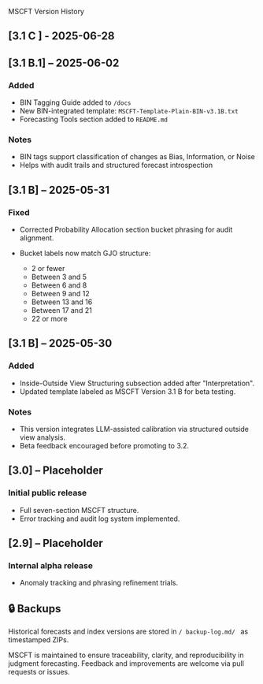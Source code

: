 MSCFT Version History

## \[3.1 C ]  - 2025-06-28
## \[3.1 B.1] – 2025-06-02

### Added

* BIN Tagging Guide added to `/docs`
* New BIN-integrated template: `MSCFT-Template-Plain-BIN-v3.1B.txt`
* Forecasting Tools section added to `README.md`

### Notes

* BIN tags support classification of changes as Bias, Information, or Noise
* Helps with audit trails and structured forecast introspection

## \[3.1 B] – 2025-05-31

### Fixed

* Corrected Probability Allocation section bucket phrasing for audit alignment.
* Bucket labels now match GJO structure:

  * 2 or fewer
  * Between 3 and 5
  * Between 6 and 8
  * Between 9 and 12
  * Between 13 and 16
  * Between 17 and 21
  * 22 or more

## \[3.1 B] – 2025-05-30

### Added

* Inside-Outside View Structuring subsection added after "Interpretation".
* Updated template labeled as MSCFT Version 3.1 B for beta testing.

### Notes

* This version integrates LLM-assisted calibration via structured outside view analysis.
* Beta feedback encouraged before promoting to 3.2.

## \[3.0] – Placeholder

### Initial public release

* Full seven-section MSCFT structure.
* Error tracking and audit log system implemented.

## \[2.9] – Placeholder

### Internal alpha release

* Anomaly tracking and phrasing refinement trials.

## 🔒 Backups

Historical forecasts and index versions are stored in `/ backup-log.md/ ` as timestamped ZIPs.

MSCFT is maintained to ensure traceability, clarity, and reproducibility in judgment forecasting. Feedback and improvements are welcome via pull requests or issues.
